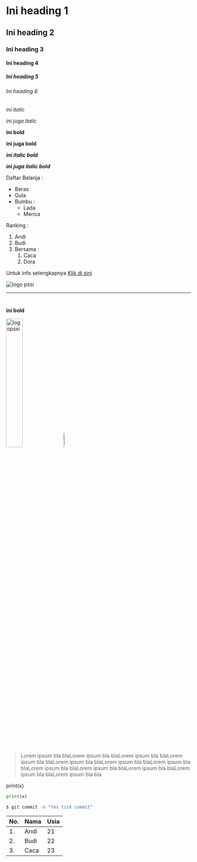 # Ini heading 1
## Ini heading 2
### Ini heading 3
#### Ini heading 4
##### Ini heading 5
###### Ini heading 6

*ini italic*

_ini juga italic_

**ini bold**

__ini juga bold__

__*ini italic bold*__

_**ini juga italic bold**_

Daftar Belanja :
- Beras
- Gula
- Bumbu :
    - Lada
    - Merica

Ranking :
1. Andi
2. Budi
3. Bersama :
    1. Caca
    2. Dora

Untuk info selengkapnya [Klik di sini](https://www.google.com/?hl=in)

![logo pssi](https://upload.wikimedia.org/wikipedia/id/8/83/Logo_PSSI.png)

<hr>

#

<b> ini bold </b>

<img alt="logopssi" src = "https://upload.wikimedia.org/wikipedia/id/8/83/Logo_PSSI.png" width = "30%">

<img alt="logopssi" src = "https://upload.wikimedia.org/wikipedia/id/8/83/Logo_PSSI.png" style = "width:10%">

> Lorem ipsum bla blaLorem ipsum bla blaLorem ipsum bla blaLorem ipsum bla blaLorem ipsum bla blaLorem ipsum bla blaLorem ipsum bla blaLorem ipsum bla blaLorem ipsum bla blaLorem ipsum bla blaLorem ipsum bla blaLorem ipsum bla bla

print(x)
```python
print(x)
```
```bash
$ git commit -m "tes tick commit"
```

No.|Nama|Usia 
-|-|-
1.|Andi|21
2.|Budi|22
3.|Caca|23